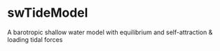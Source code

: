 # swTideModel
A barotropic shallow water model with equilibrium and self-attraction &amp; loading tidal forces
